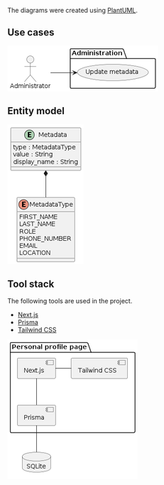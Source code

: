 The diagrams were created using [PlantUML](https://plantuml.com/).

## Use cases

![Use cases](/docs/uml/out/use-cases.png "Use cases")

## Entity model

![Entity model](/docs/uml/out/entities.png "Entity model")

## Tool stack

The following tools are used in the project.

- [Next.js](https://nextjs.org/)
- [Prisma](https://www.prisma.io/)
- [Tailwind CSS](https://tailwindcss.com/)

![Tool stack](/docs/uml/out/tool-stack.png "Tool stack")
